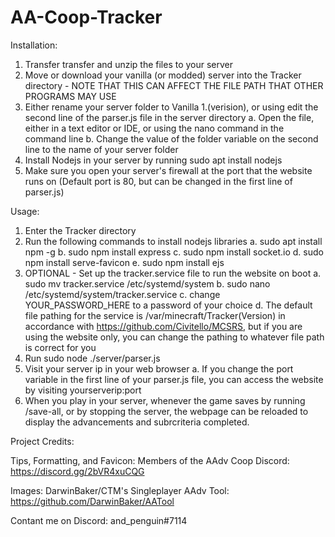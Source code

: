 # AA-Coop-Tracker

Installation:

1. Transfer transfer and unzip the files to your server
2. Move or download your vanilla (or modded) server into the Tracker directory - NOTE THAT THIS CAN AFFECT THE FILE PATH THAT OTHER PROGRAMS MAY USE
3. Either rename your server folder to Vanilla 1.(verision), or using edit the second line of the parser.js file in the server directory
  a. Open the file, either in a text editor or IDE, or using the nano command in the command line
  b. Change the value of the folder variable on the second line to the name of your server folder
4. Install Nodejs in your server by running sudo apt install nodejs 
5. Make sure you open your server's firewall at the port that the website runs on (Default port is 80, but can be changed in the first line of parser.js)


Usage:

1. Enter the Tracker directory
3. Run the following commands to install nodejs libraries 
  a. sudo apt install npm -g 
  b. sudo npm install express 
  c. sudo npm install socket.io 
  d. sudo npm install serve-favicon 
  e. sudo npm install ejs
4. OPTIONAL - Set up the tracker.service file to run the website on boot
  a. sudo mv tracker.service /etc/systemd/system
  b. sudo nano /etc/systemd/system/tracker.service
  c. change YOUR_PASSWORD_HERE to a password of your choice
  d. The default file pathing for the service is /var/minecraft/Tracker(Version) in accordance with https://github.com/Civitello/MCSRS, but if you are using the website only, you can change the pathing to whatever file path is correct for you
5. Run sudo node ./server/parser.js
6. Visit your server ip in your web browser
  a. If you change the port variable in the first line of your parser.js file, you can access the website by visiting yourserverip:port
7. When you play in your server, whenever the game saves by running /save-all, or by stopping the server, the webpage can be reloaded to display the advancements and subrcriteria completed.

Project Credits:

Tips, Formatting, and Favicon: Members of the AAdv Coop Discord: https://discord.gg/2bVR4xuCQG

Images: DarwinBaker/CTM's Singleplayer AAdv Tool: https://github.com/DarwinBaker/AATool

Contant me on Discord: and_penguin#7114
